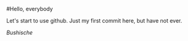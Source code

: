 
#Hello, everybody

Let's start to use github. 
Just my first commit here, but have not ever.

_Bushische_
